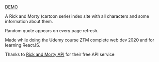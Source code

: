 [DEMO](wannesds.github.io/rick-and-morty)

A Rick and Morty (cartoon serie) index site with all characters and some information about them.

Random quote appears on every page refresh.

Made while doing the Udemy course ZTM complete web dev 2020 and for learning ReactJS.

Thanks to [Rick and Morty API](https://rickandmortyapi.com) for their free API service




